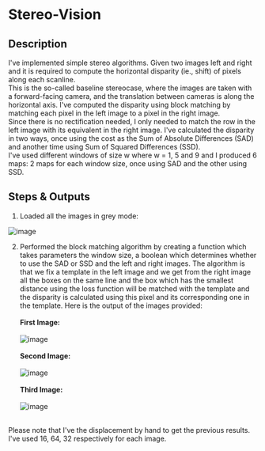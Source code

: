 # Stereo-Vision

## Description

I've implemented simple stereo algorithms. Given two images left and right and it is required to compute the horizontal disparity (ie., shift) of pixels along each scanline.<br>
This is the so-called baseline stereocase, where the images are taken with a forward-facing camera, and the translation between cameras is along the horizontal axis. I've computed the disparity using block matching by matching each pixel in the left image to a pixel in the right image.<br>
Since there is no rectification needed, I only needed to match the row in the left image with its equivalent in the right image. I've calculated the disparity in two ways, once using the cost as the Sum of Absolute Differences (SAD) and another time using Sum of Squared Differences (SSD).<br>
I've used different windows of size w where w = 1, 5 and 9 and I produced 6 maps: 2 maps for each window size, once using SAD and the other using SSD.

## Steps & Outputs

1) Loaded all the images in grey mode:<br>

![image](https://user-images.githubusercontent.com/61145262/206900241-80fe539f-3a15-4ff4-8eb3-faa1b874d245.png)

2) Performed the block matching algorithm by creating a function which takes parameters the window size, a boolean which determines whether to use the SAD or SSD and the left and right images. The algorithm is that we fix a template in the left image and we get from the right image all the boxes on the same line and the box which has the smallest distance using the loss function will be matched with the template and the disparity is calculated using this pixel and its corresponding one in the template. Here is the output of the images provided:<br><br>
**First Image:**<br><br>
![image](https://user-images.githubusercontent.com/61145262/206900333-61274fc5-3c50-434a-87d0-91384cf41214.png)<br><br>
  **Second Image:**<br><br>
![image](https://user-images.githubusercontent.com/61145262/206900369-a228d251-f18d-4dd6-b879-dc371aa2c65f.png)<br><br>
**Third Image:**<br><br>
![image](https://user-images.githubusercontent.com/61145262/206900434-65466ace-ab14-4734-9efc-b9e7464becd8.png)<br><br>


Please note that I've the displacement by hand to get the previous results.<br>
I've used 16, 64, 32 respectively for each image.
